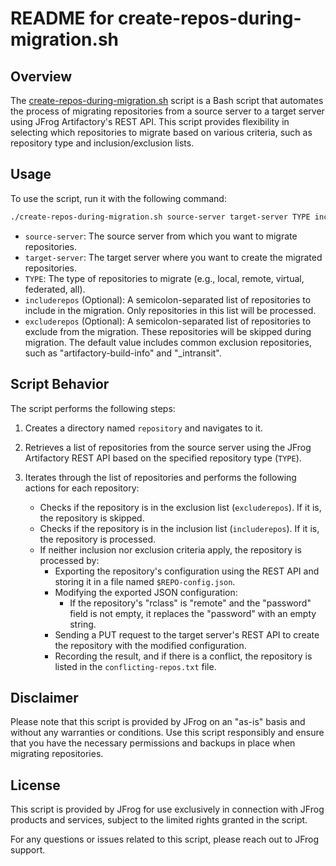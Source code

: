 # README for create-repos-during-migration.sh

## Overview

The [create-repos-during-migration.sh](create-repos-during-migration.sh) script is a Bash script that automates the process of migrating repositories from a source server to a target server using JFrog Artifactory's REST API. This script provides flexibility in selecting which repositories to migrate based on various criteria, such as repository type and inclusion/exclusion lists.

## Usage

To use the script, run it with the following command:

```bash
./create-repos-during-migration.sh source-server target-server TYPE includerepos excluderepos
```

- `source-server`: The source server from which you want to migrate repositories.
- `target-server`: The target server where you want to create the migrated repositories.
- `TYPE`: The type of repositories to migrate (e.g., local, remote, virtual, federated, all).
- `includerepos` (Optional): A semicolon-separated list of repositories to include in the migration. Only repositories in this list will be processed.
- `excluderepos` (Optional): A semicolon-separated list of repositories to exclude from the migration. These repositories will be skipped during migration. The default value includes common exclusion repositories, such as "artifactory-build-info" and "_intransit".

## Script Behavior

The script performs the following steps:

1. Creates a directory named `repository` and navigates to it.

2. Retrieves a list of repositories from the source server using the JFrog Artifactory REST API based on the specified repository type (`TYPE`).

3. Iterates through the list of repositories and performs the following actions for each repository:

   - Checks if the repository is in the exclusion list (`excluderepos`). If it is, the repository is skipped.
   - Checks if the repository is in the inclusion list (`includerepos`). If it is, the repository is processed.
   - If neither inclusion nor exclusion criteria apply, the repository is processed by:
     - Exporting the repository's configuration using the REST API and storing it in a file named `$REPO-config.json`.
     - Modifying the exported JSON configuration:
       - If the repository's "rclass" is "remote" and the "password" field is not empty, it replaces the "password" with an empty string.
     - Sending a PUT request to the target server's REST API to create the repository with the modified configuration.
     - Recording the result, and if there is a conflict, the repository is listed in the `conflicting-repos.txt` file.

## Disclaimer

Please note that this script is provided by JFrog on an "as-is" basis and without any warranties or conditions. Use this script responsibly and ensure that you have the necessary permissions and backups in place when migrating repositories.

## License

This script is provided by JFrog for use exclusively in connection with JFrog products and services, subject to the limited rights granted in the script.

For any questions or issues related to this script, please reach out to JFrog support.